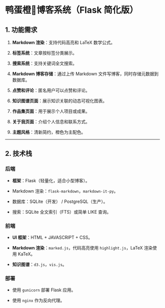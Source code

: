 # 鸭蛋橙🍊博客系统（Flask 简化版）


## 1. 功能需求

1. **Markdown 渲染**：支持代码高亮和 LaTeX 数学公式。

2. **标签系统**：文章按标签分类展示。

3. **搜索系统**：支持关键词全文搜索。

4. **Markdown 博客存储**：通过上传 Markdown 文件写博客，同时存储元数据到数据库。

5. **点赞和评论**：匿名用户可以点赞和评论。

6. **知识图谱页面**：展示知识关联的动态可视化图表。

7. **作品集页面**：用于展示个人项目或成果。

8. **关于我页面**：介绍个人信息和联系方式。

9. **主题风格**：清新简约，橙色为主配色。

---

## 2. 技术栈

### 后端

- **框架**：Flask（轻量化，适合小型博客）。

- Markdown 渲染：`flask-markdown`，`markdown-it-py`。

- 数据库：SQLite（开发） / PostgreSQL（生产）。

- 搜索：SQLite 全文索引（FTS）或简单 LIKE 查询。

  

### 前端

- **UI 框架**：HTML + JAVASCRIPT + CSS。

- **Markdown 渲染**：`marked.js`，代码高亮使用 `highlight.js`，LaTeX 渲染使用 KaTeX。

- **知识图谱**：`d3.js`，`vis.js`。


### 部署

- 使用 `gunicorn` 部署 Flask 应用。

- 使用 `nginx` 作为反向代理。